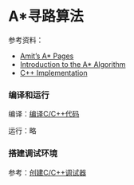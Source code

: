# A*寻路算法

参考资料：
- [Amit’s A* Pages](http://theory.stanford.edu/~amitp/GameProgramming/)
- [Introduction to the A* Algorithm](https://www.redblobgames.com/pathfinding/a-star/introduction.html)
- [C++ Implementation](https://www.redblobgames.com/pathfinding/a-star/implementation.html#cplusplus)

### 编译和运行
编译：[编译C/C++代码](../../behavior/README.md#编译代码)

运行：略

### 搭建调试环境
参考：[创建C/C++调试器](../../behavior/README.md#搭建调试环境)